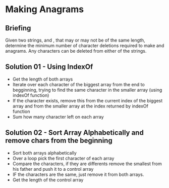 # Making Anagrams


## Briefing

Given two strings,  and , that may or may not be of the same length, determine the minimum number of character deletions required to make  and  anagrams. Any characters can be deleted from either of the strings.

## Solution 01 - Using IndexOf

* Get the length of both arrays
* Iterate over each character of the biggest array from the end to begginning, trying to find the same character in the smaller array (using indexOf function)
* If the character exists, remove this from the current index of the biggest array and from the smaller array at the index returned by indexOf function
* Sum how many character left on each array


## Solution 02 - Sort Array Alphabetically and remove chars from the beginning

* Sort both arrays alphabetically
* Over a loop pick the first character of each array
* Compare the characters, if they are differents remove the smallest from his father and push it to a control array
* IF the characters are the same, just remove it from both arrays.
* Get the length of the control array